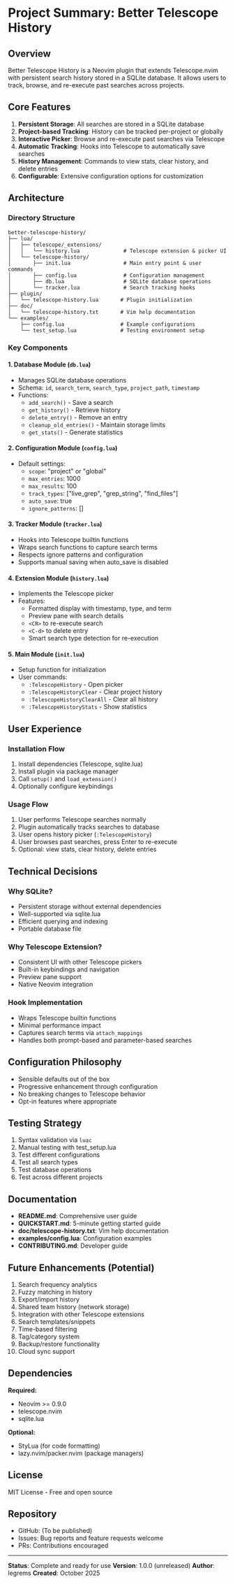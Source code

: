 # Project Summary: Better Telescope History

## Overview

Better Telescope History is a Neovim plugin that extends Telescope.nvim with persistent search history stored in a SQLite database. It allows users to track, browse, and re-execute past searches across projects.

## Core Features

1. **Persistent Storage**: All searches are stored in a SQLite database
2. **Project-based Tracking**: History can be tracked per-project or globally
3. **Interactive Picker**: Browse and re-execute past searches via Telescope
4. **Automatic Tracking**: Hooks into Telescope to automatically save searches
5. **History Management**: Commands to view stats, clear history, and delete entries
6. **Configurable**: Extensive configuration options for customization

## Architecture

### Directory Structure

```
better-telescope-history/
├── lua/
│   ├── telescope/_extensions/
│   │   └── history.lua              # Telescope extension & picker UI
│   └── telescope-history/
│       ├── init.lua                 # Main entry point & user commands
│       ├── config.lua               # Configuration management
│       ├── db.lua                   # SQLite database operations
│       └── tracker.lua              # Search tracking hooks
├── plugin/
│   └── telescope-history.lua       # Plugin initialization
├── doc/
│   └── telescope-history.txt       # Vim help documentation
└── examples/
    ├── config.lua                  # Example configurations
    └── test_setup.lua              # Testing environment setup
```

### Key Components

#### 1. Database Module (`db.lua`)
- Manages SQLite database operations
- Schema: `id`, `search_term`, `search_type`, `project_path`, `timestamp`
- Functions:
  - `add_search()` - Save a search
  - `get_history()` - Retrieve history
  - `delete_entry()` - Remove an entry
  - `cleanup_old_entries()` - Maintain storage limits
  - `get_stats()` - Generate statistics

#### 2. Configuration Module (`config.lua`)
- Default settings:
  - `scope`: "project" or "global"
  - `max_entries`: 1000
  - `max_results`: 100
  - `track_types`: ["live_grep", "grep_string", "find_files"]
  - `auto_save`: true
  - `ignore_patterns`: []

#### 3. Tracker Module (`tracker.lua`)
- Hooks into Telescope builtin functions
- Wraps search functions to capture search terms
- Respects ignore patterns and configuration
- Supports manual saving when auto_save is disabled

#### 4. Extension Module (`history.lua`)
- Implements the Telescope picker
- Features:
  - Formatted display with timestamp, type, and term
  - Preview pane with search details
  - `<CR>` to re-execute search
  - `<C-d>` to delete entry
  - Smart search type detection for re-execution

#### 5. Main Module (`init.lua`)
- Setup function for initialization
- User commands:
  - `:TelescopeHistory` - Open picker
  - `:TelescopeHistoryClear` - Clear project history
  - `:TelescopeHistoryClearAll` - Clear all history
  - `:TelescopeHistoryStats` - Show statistics

## User Experience

### Installation Flow
1. Install dependencies (Telescope, sqlite.lua)
2. Install plugin via package manager
3. Call `setup()` and `load_extension()`
4. Optionally configure keybindings

### Usage Flow
1. User performs Telescope searches normally
2. Plugin automatically tracks searches to database
3. User opens history picker (`:TelescopeHistory`)
4. User browses past searches, press Enter to re-execute
5. Optional: view stats, clear history, delete entries

## Technical Decisions

### Why SQLite?
- Persistent storage without external dependencies
- Well-supported via sqlite.lua
- Efficient querying and indexing
- Portable database file

### Why Telescope Extension?
- Consistent UI with other Telescope pickers
- Built-in keybindings and navigation
- Preview pane support
- Native Neovim integration

### Hook Implementation
- Wraps Telescope builtin functions
- Minimal performance impact
- Captures search terms via `attach_mappings`
- Handles both prompt-based and parameter-based searches

## Configuration Philosophy

- Sensible defaults out of the box
- Progressive enhancement through configuration
- No breaking changes to Telescope behavior
- Opt-in features where appropriate

## Testing Strategy

1. Syntax validation via `luac`
2. Manual testing with test_setup.lua
3. Test different configurations
4. Test all search types
5. Test database operations
6. Test across different projects

## Documentation

- **README.md**: Comprehensive user guide
- **QUICKSTART.md**: 5-minute getting started guide
- **doc/telescope-history.txt**: Vim help documentation
- **examples/config.lua**: Configuration examples
- **CONTRIBUTING.md**: Developer guide

## Future Enhancements (Potential)

1. Search frequency analytics
2. Fuzzy matching in history
3. Export/import history
4. Shared team history (network storage)
5. Integration with other Telescope extensions
6. Search templates/snippets
7. Time-based filtering
8. Tag/category system
9. Backup/restore functionality
10. Cloud sync support

## Dependencies

**Required:**
- Neovim >= 0.9.0
- telescope.nvim
- sqlite.lua

**Optional:**
- StyLua (for code formatting)
- lazy.nvim/packer.nvim (package managers)

## License

MIT License - Free and open source

## Repository

- GitHub: (To be published)
- Issues: Bug reports and feature requests welcome
- PRs: Contributions encouraged

---

**Status**: Complete and ready for use
**Version**: 1.0.0 (unreleased)
**Author**: legrems
**Created**: October 2025

